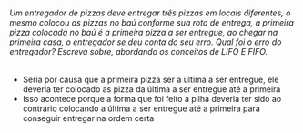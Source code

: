 ###### Um entregador de pizzas deve entregar três pizzas em locais diferentes, o mesmo colocou as pizzas no baú conforme sua rota de entrega, a primeira pizza colocada no baú é a primeira pizza a ser entregue, ao chegar na primeira casa, o entregador se deu conta do seu erro. Qual foi o erro do entregador? Escreva sobre, abordando os conceitos de LIFO E FIFO.

- Seria por causa que a primeira pizza ser a última a ser entregue, ele deveria ter colocado as pizza da última a ser entregue até a primeira
- Isso acontece porque a forma que foi feito a pilha deveria ter sido ao contrário colocando a última a ser entregue até a primeira para conseguir entregar na ordem certa
